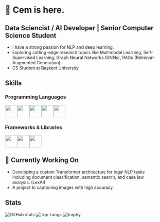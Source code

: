 # 👋 Cem is here.

##  Data Sciencist / AI Developer | Senior Computer Science Student
 - I have a strong passion for NLP and deep learning.
 - Exploring cutting-edge research topics like Multimodal Learning, Self-Supervised Learning, Graph Neural Networks (GNNs), RAGs (Retrieval-Augmented Generation).
 - CS Student at Başkent University

## Skills
### Programming Languages

<img src="https://cdn.jsdelivr.net/gh/devicons/devicon/icons/python/python-original.svg" width="40" height="40" /><img src="https://cdn.jsdelivr.net/gh/devicons/devicon/icons/r/r-original.svg" width="40" height="40" /><img src="https://cdn.jsdelivr.net/gh/devicons/devicon/icons/java/java-original.svg" width="40" height="40" /><img src="https://cdn.jsdelivr.net/gh/devicons/devicon/icons/cplusplus/cplusplus-original.svg" width="40" height="40" /><img src="https://cdn.jsdelivr.net/gh/devicons/devicon/icons/c/c-original.svg" width="40" height="40" />

### Frameworks & Libraries
<img src="https://cdn.jsdelivr.net/gh/devicons/devicon/icons/pytorch/pytorch-original.svg" width="40" height="40" /><img src="https://cdn.jsdelivr.net/gh/devicons/devicon/icons/tensorflow/tensorflow-original.svg" width="40" height="40" /><img src="https://upload.wikimedia.org/wikipedia/commons/0/05/Scikit_learn_logo_small.svg" width="40" height="40" />

## 🚧 Currently Working On
- Developing a custom Transformer architecture for legal NLP tasks including document classification, semantic search, and case law analysis. (LexAI)
- A project to captioning images with high accuracy.

## Stats

 ![GitHub stats](https://github-readme-stats.vercel.app/api?username=cemkarkiner&show_icons=true&theme=radical) ![Top Langs](https://github-readme-stats.vercel.app/api/top-langs/?username=CemKarkiner&layout=compact&theme=dark)  ![trophy](https://github-profile-trophy.vercel.app/?username=cemkarkiner&theme=onedark&rank=-?,-C)

